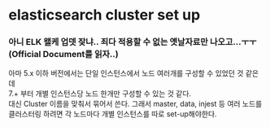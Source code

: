 # elasticsearch cluster set up

### 아니 ELK 왤케 업뎃 잦냐.. 죄다 적용할 수 없는 옛날자료만 나오고...ㅜㅜ(Official Document를 읽자..)

아마 5.x 이하 버전에서는 단일 인스턴스에서 노드 여러개를 구성할 수 있었던 것 같은데   
7.+ 부터 개별 인스턴스당 노드 한개만 구성할 수 있는 것 같다.   
대신 Cluster 이름을 맞춰서 묶어서 쓴다.
그래서 master, data, injest 등 여러 노드를 클러스터링 하려면 각 노드마다 개별 인스턴스를 따로 set-up해야한다.  
